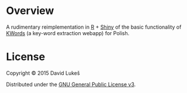 # Overview

A rudimentary reimplementation in [R](http://www.r-project.org) +
[Shiny](http://shiny.rstudio.com) of the basic functionality of
[KWords](https://kwords.korpus.cz) (a key-word extraction webapp) for Polish.

# License

Copyright © 2015 David Lukeš

Distributed under the
[GNU General Public License v3](http://www.gnu.org/licenses/gpl-3.0.en.html).
